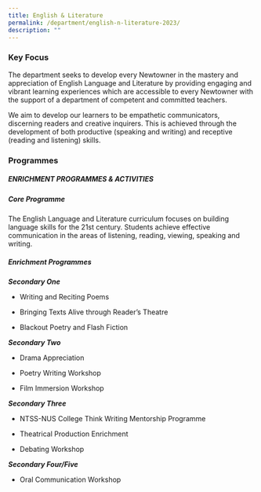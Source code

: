 ```yaml
---
title: English & Literature
permalink: /department/english-n-literature-2023/
description: ""
---
```

### Key Focus

The department seeks to develop every Newtowner in the mastery and appreciation of English Language and Literature by providing engaging and vibrant learning experiences which are accessible to every Newtowner with the support of a department of competent and committed teachers.

We aim to develop our learners to be empathetic communicators, discerning readers and creative inquirers. This is achieved through the development of both productive (speaking and writing) and receptive (reading and listening) skills.

### Programmes

##### ENRICHMENT PROGRAMMES & ACTIVITIES

##### Core Programme

The English Language and Literature curriculum focuses on building language skills for the 21st century. Students achieve effective communication in the areas of listening, reading, viewing, speaking and writing.

##### Enrichment Programmes

***Secondary One***

* Writing and Reciting Poems

* Bringing Texts Alive through Reader’s Theatre

* Blackout Poetry and Flash Fiction

***Secondary Two***

* Drama Appreciation

* Poetry Writing Workshop

* Film Immersion Workshop

***Secondary Three***

* NTSS-NUS College Think Writing Mentorship Programme

* Theatrical Production Enrichment

* Debating Workshop

***Secondary Four/Five***

* Oral Communication Workshop